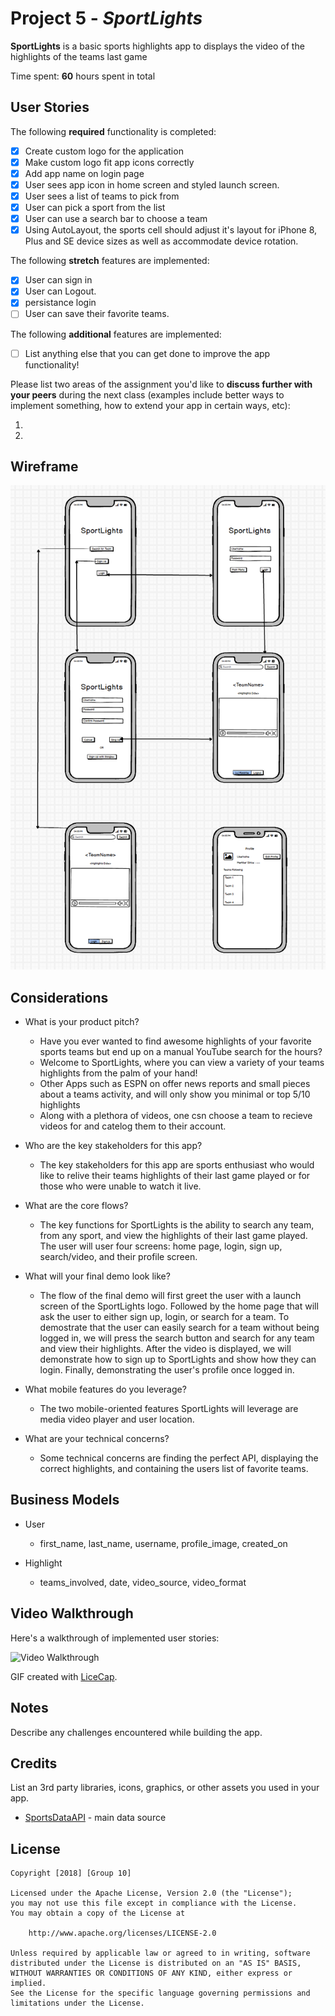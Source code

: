 # Project 5 - *SportLights*

**SportLights** is a basic sports highlights app to displays the video of the highlights of the teams last game

Time spent: **60** hours spent in total

## User Stories

The following **required** functionality is completed:
- [x] Create custom logo for the application
- [x] Make custom logo fit app icons correctly
- [x] Add app name on login page
- [x] User sees app icon in home screen and styled launch screen.
- [x] User sees a list of teams to pick from
- [x] User can pick a sport from the list
- [x] User can use a search bar to choose a team 
- [x] Using AutoLayout, the sports cell should adjust it's layout for iPhone 8, Plus and SE device sizes as well as accommodate device rotation. 

The following **stretch** features are implemented:
- [x] User can sign in 
- [x] User can Logout. 
- [x] persistance login
- [ ] User can save their favorite teams.

The following **additional** features are implemented:

- [ ] List anything else that you can get done to improve the app functionality!

Please list two areas of the assignment you'd like to **discuss further with your peers** during the next class (examples include better ways to implement something, how to extend your app in certain ways, etc):

1.
2.

## Wireframe
![Wire Frame](https://github.com/CSUMB-CST495-GROUP10/SportLights/blob/master/wireframePic.png)

## Considerations
* What is your product pitch?
    * Have you ever wanted to find awesome highlights of your favorite sports teams but end up on a manual YouTube search for the hours?
    * Welcome to SportLights, where you can view a variety of your teams highlights from the palm of your hand!
    * Other Apps such as ESPN on offer news reports and small pieces about a teams activity, and will only show you minimal or top 5/10 highlights
    * Along with a plethora of videos, one csn choose a team to recieve videos for and catelog them to their account.
    
* Who are the key stakeholders for this app?
   * The key stakeholders for this app are sports enthusiast who would like to relive their teams highlights 
   of their last game played or for those who were unable to watch it live. 
   
* What are the core flows?
   * The key functions for SportLights is the ability to search any team, from any sport, and view the highlights 
   of their last game played. The user will user four screens: home page, login, sign up, search/video, 
   and their profile screen.
   
* What will your final demo look like?
   * The flow of the final demo will first greet the user with a launch screen of the SportLights logo. Followed by 
   the home page that will ask the user to either sign up, login, or search for a team. To demostrate that the user 
   can easily search for a team without being logged in, we will press the search button and search for any team
   and view their highlights. After the video is displayed, we will demonstrate how to sign up to SportLights and show 
   how they can login. Finally, demonstrating the user's profile once logged in.
   
* What mobile features do you leverage?
   * The two mobile-oriented features SportLights will leverage are media video player and user location.
   
* What are your technical concerns?
   * Some technical concerns are finding the perfect API, displaying the correct highlights, and containing
   the users list of favorite teams.

## Business Models

* User
   * first_name, last_name, username, profile_image, created_on

* Highlight
   * teams_involved, date, video_source, video_format

## Video Walkthrough

Here's a walkthrough of implemented user stories:

<img src='https://i.imgur.com/sIpBXfP.gif' title='Video Walkthrough' width='' alt='Video Walkthrough' />

GIF created with [LiceCap](http://www.cockos.com/licecap/).

## Notes

Describe any challenges encountered while building the app.

## Credits

List an 3rd party libraries, icons, graphics, or other assets you used in your app.

- [SportsDataAPI](https://www.mysportsfeeds.com/data-feeds/api-docs/) - main data source

## License

    Copyright [2018] [Group 10]

    Licensed under the Apache License, Version 2.0 (the "License");
    you may not use this file except in compliance with the License.
    You may obtain a copy of the License at

        http://www.apache.org/licenses/LICENSE-2.0

    Unless required by applicable law or agreed to in writing, software
    distributed under the License is distributed on an "AS IS" BASIS,
    WITHOUT WARRANTIES OR CONDITIONS OF ANY KIND, either express or implied.
    See the License for the specific language governing permissions and
    limitations under the License.
